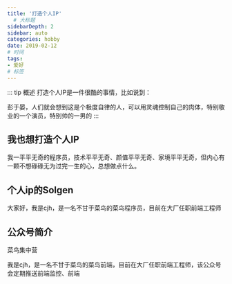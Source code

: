 ```yaml
---
title: '打造个人IP'
  # 大标题
sidebarDepth: 2
sidebar: auto
categories: hobby
date: 2019-02-12
# 时间
tags:
- 爱好
# 标签
---
```


::: tip 概述
打造个人IP是一件很酷的事情，比如说到：

彭于晏，人们就会想到这是个极度自律的人，可以用灵魂控制自己的肉体，特别敬业的一个演员，特别帅的一男的
:::

## 我也想打造个人IP
我一平平无奇的程序员，技术平平无奇、颜值平平无奇、家境平平无奇，但内心有一颗不想碌碌无为过完一生的心，总想做点什么。

## 个人ip的Solgen
大家好，我是cjh，是一名不甘于菜鸟的菜鸟程序员，目前在大厂任职前端工程师

## 公众号简介
菜鸟集中营

我是cjh，是一名不甘于菜鸟的菜鸟前端，目前在大厂任职前端工程师，该公众号会定期推送前端监控、前端


